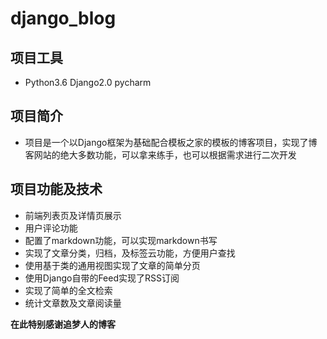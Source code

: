 # django_blog

## 项目工具
+ Python3.6  Django2.0 pycharm  

## 项目简介
* 项目是一个以Django框架为基础配合模板之家的模板的博客项目，实现了博客网站的绝大多数功能，可以拿来练手，也可以根据需求进行二次开发

## 项目功能及技术
* 前端列表页及详情页展示
* 用户评论功能
* 配置了markdown功能，可以实现markdown书写
* 实现了文章分类，归档，及标签云功能，方便用户查找
* 使用基于类的通用视图实现了文章的简单分页
* 使用Django自带的Feed实现了RSS订阅
* 实现了简单的全文检索
* 统计文章数及文章阅读量

**在此特别感谢追梦人的博客**
